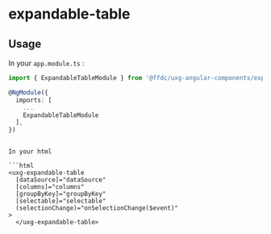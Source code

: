 # expandable-table

## Usage

In your `app.module.ts` :

```ts
import { ExpandableTableModule } from '@ffdc/uxg-angular-components/expandable-table';

@NgModule({
  imports: [
    ...
    ExpandableTableModule
  ],
})
```

```

In your html

```html
<uxg-expandable-table
  [dataSource]="dataSource"
  [columns]="columns"
  [groupByKey]="groupByKey"
  [selectable]="selectable"
  (selectionChange)="onSelectionChange($event)"
>
  </uxg-expandable-table>
```
